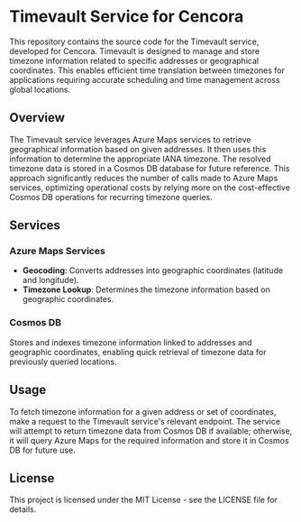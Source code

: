 # Timevault Service for Cencora

This repository contains the source code for the Timevault service, developed for Cencora. Timevault is designed to manage and store timezone information related to specific addresses or geographical coordinates. This enables efficient time translation between timezones for applications requiring accurate scheduling and time management across global locations.

## Overview

The Timevault service leverages Azure Maps services to retrieve geographical information based on given addresses. It then uses this information to determine the appropriate IANA timezone. The resolved timezone data is stored in a Cosmos DB database for future reference. This approach significantly reduces the number of calls made to Azure Maps services, optimizing operational costs by relying more on the cost-effective Cosmos DB operations for recurring timezone queries.

## Services

### Azure Maps Services

- **Geocoding**: Converts addresses into geographic coordinates (latitude and longitude).
- **Timezone Lookup**: Determines the timezone information based on geographic coordinates.

### Cosmos DB

Stores and indexes timezone information linked to addresses and geographic coordinates, enabling quick retrieval of timezone data for previously queried locations.

## Usage

To fetch timezone information for a given address or set of coordinates, make a request to the Timevault service's relevant endpoint. The service will attempt to return timezone data from Cosmos DB if available; otherwise, it will query Azure Maps for the required information and store it in Cosmos DB for future use.

## License

This project is licensed under the MIT License - see the LICENSE file for details.
